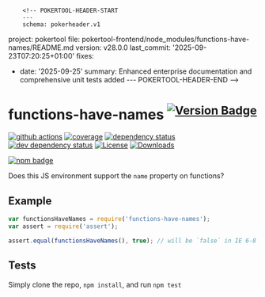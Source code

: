         <!-- POKERTOOL-HEADER-START
        ---
        schema: pokerheader.v1
project: pokertool
file: pokertool-frontend/node_modules/functions-have-names/README.md
version: v28.0.0
last_commit: '2025-09-23T07:20:25+01:00'
fixes:
- date: '2025-09-25'
  summary: Enhanced enterprise documentation and comprehensive unit tests added
        ---
        POKERTOOL-HEADER-END -->
# functions-have-names <sup>[![Version Badge][npm-version-svg]][package-url]</sup>

[![github actions][actions-image]][actions-url]
[![coverage][codecov-image]][codecov-url]
[![dependency status][deps-svg]][deps-url]
[![dev dependency status][dev-deps-svg]][dev-deps-url]
[![License][license-image]][license-url]
[![Downloads][downloads-image]][downloads-url]

[![npm badge][npm-badge-png]][package-url]

Does this JS environment support the `name` property on functions?

## Example

```js
var functionsHaveNames = require('functions-have-names');
var assert = require('assert');

assert.equal(functionsHaveNames(), true); // will be `false` in IE 6-8
```

## Tests
Simply clone the repo, `npm install`, and run `npm test`

[package-url]: https://npmjs.org/package/functions-have-names
[npm-version-svg]: https://versionbadg.es/inspect-js/functions-have-names.svg
[deps-svg]: https://david-dm.org/inspect-js/functions-have-names.svg
[deps-url]: https://david-dm.org/inspect-js/functions-have-names
[dev-deps-svg]: https://david-dm.org/inspect-js/functions-have-names/dev-status.svg
[dev-deps-url]: https://david-dm.org/inspect-js/functions-have-names#info=devDependencies
[npm-badge-png]: https://nodei.co/npm/functions-have-names.png?downloads=true&stars=true
[license-image]: https://img.shields.io/npm/l/functions-have-names.svg
[license-url]: LICENSE
[downloads-image]: https://img.shields.io/npm/dm/functions-have-names.svg
[downloads-url]: https://npm-stat.com/charts.html?package=functions-have-names
[codecov-image]: https://codecov.io/gh/inspect-js/functions-have-names/branch/main/graphs/badge.svg
[codecov-url]: https://app.codecov.io/gh/inspect-js/functions-have-names/
[actions-image]: https://img.shields.io/endpoint?url=https://github-actions-badge-u3jn4tfpocch.runkit.sh/inspect-js/functions-have-names
[actions-url]: https://github.com/inspect-js/functions-have-names/actions
